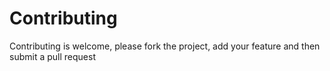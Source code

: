 # Contributing

Contributing is welcome, please fork the project, add your feature and then submit a pull request
